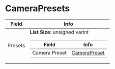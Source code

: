 # CameraPresets

<table><thead><tr><th>Field</th><th>Info</th></tr></thead><tbody>
<tr><td>Presets</td><td><b>List Size:</b> unsigned varint
  <table><thead><tr><th>Field</th><th>Info</th></tr></thead><tbody>
  <tr><td>Camera Preset</td><td><a href="../types/CameraPreset.md">CameraPreset</a></td></tr>
  </tbody></table></td></tr>
</tbody></table>